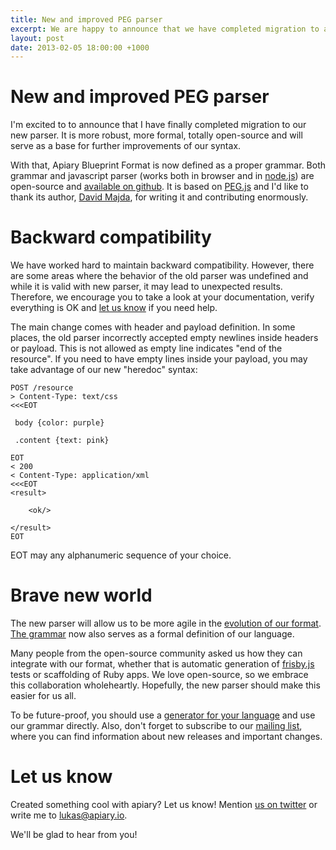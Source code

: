 ```yaml
---
title: New and improved PEG parser
excerpt: We are happy to announce that we have completed migration to a rewrite of our blueprint parser. The parser is now open-source and will serve as a base for further improvements of our format.
layout: post
date: 2013-02-05 18:00:00 +1000
---
```


# New and improved PEG parser

I'm excited to to announce that I have finally completed migration
to our new parser. It is more robust, more formal, totally open-source
and will serve as a base for further improvements of our syntax.

With that, Apiary Blueprint Format is now defined as a proper grammar.
Both grammar and javascript parser (works both in browser and in
[node.js](http://nodejs.org/)) are open-source and
[available on github](https://github.com/apiaryio/blueprint-parser).
It is based on [PEG.js](http://pegjs.majda.cz/)
and I'd like to thank its author, [David Majda](http://majda.cz/), for writing it and contributing enormously.

# Backward compatibility

We have worked hard to maintain backward compatibility. However, there
are some areas where the behavior of the old parser
was undefined and while it is valid with new parser, it may lead to
unexpected results. Therefore, we encourage you to take a look at your
documentation, verify everything is OK and [let us know](http://support.apiary.io/)
if you need help.

The main change comes with header and payload definition. In some places,
the old parser incorrectly accepted empty newlines inside headers or
payload. This is not allowed as empty line indicates "end of the
resource". If you need to have empty lines inside your payload, you
may take advantage of our new "heredoc" syntax:

	POST /resource
	> Content-Type: text/css
	<<<EOT

	 body {color: purple}

	 .content {text: pink}

	EOT
	< 200
	< Content-Type: application/xml
	<<<EOT
	<result>

	    <ok/>

	</result>
	EOT

EOT may any alphanumeric sequence of your choice.

# Brave new world

The new parser will allow us to be more agile in the [evolution of our format](/2013/01/27/New-API-Blueprint-Format/).
[The grammar](https://github.com/apiaryio/blueprint-parser/blob/master/src/apiary-blueprint-parser.pegjs)
now also serves as a formal definition of our language.

Many people from the open-source community asked us how they can integrate with our format, whether that is automatic generation of [frisby.js](http://frisbyjs.com/) tests or scaffolding of Ruby apps. We love open-source, so we embrace this collaboration wholeheartly.
Hopefully, the new parser should make this easier for us all.

To be future-proof, you should use a [generator for your language](http://en.wikipedia.org/wiki/Comparison_of_parser_generators#Parsing_expression_grammars.2C_deterministic_boolean_grammars)
and use our grammar directly. Also, don't forget to subscribe to our
[mailing list](https://groups.google.com/forum/?fromgroups#!forum/apiary-blueprint-parser),
where you can find information about new releases and important changes.

# Let us know

Created something cool with apiary? Let us know! Mention [us on twitter](http://twitter.com/apiaryio) or write me to [lukas@apiary.io](mailto:lukas@apiary.io).

We'll be glad to hear from you!
